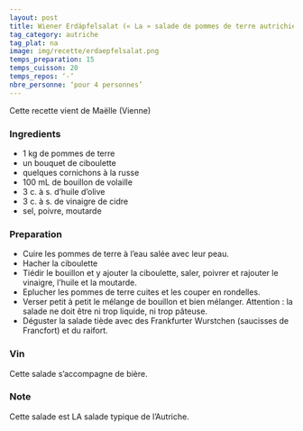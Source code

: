 ```yaml
---
layout: post
title: Wiener Erdäpfelsalat (« La » salade de pommes de terre autrichienne)
tag_category: autriche
tag_plat: na
image: img/recette/erdaepfelsalat.png
temps_preparation: 15
temps_cuisson: 20
temps_repos: ‘-‘
nbre_personne: ‘pour 4 personnes’
---
```

Cette recette vient de Maëlle (Vienne)

### Ingredients
* 1 kg de pommes de terre
* un bouquet de ciboulette
* quelques cornichons à la russe
* 100 mL de bouillon de volaille
* 3 c. à s. d’huile d’olive
* 3 c. à s. de vinaigre de cidre
* sel, poivre, moutarde

### Preparation
* Cuire les pommes de terre à l’eau salée avec leur peau.
* Hacher la ciboulette
* Tiédir le bouillon et y ajouter la ciboulette, saler, poivrer et rajouter le vinaigre, l’huile et la moutarde.
* Eplucher les pommes de terre cuites et les couper en rondelles.
* Verser petit à petit le mélange de bouillon et bien mélanger. Attention : la salade ne doit être ni trop liquide, ni trop pâteuse.
* Déguster la salade tiède avec des Frankfurter Wurstchen (saucisses de Francfort) et du raifort. 

### Vin
Cette salade s’accompagne de bière.

### Note
Cette salade est LA salade typique de l’Autriche.  

